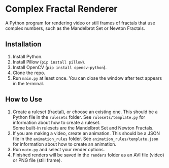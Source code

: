 # Complex Fractal Renderer

A Python program for rendering video or still frames of fractals that use complex numbers, such as the Mandelbrot Set or Newton Fractals. 

## Installation
1. Install Python.
2. Install Pillow (`pip install pillow`).
3. Install OpenCV (`pip install opencv-python`).
4. Clone the repo.
5. Run `main.py` at least once. You can close the window after text appears in the terminal.

## How to Use
1. Create a ruleset (fractal), or choose an existing one. This should be a Python file in the `rulesets` folder. See `rulesets/template.py` for information about how to create a ruleset.\
   Some built-in rulesets are the Mandelbrot Set and Newton Fractals. 
2. If you are making a video, create an animation. This should be a JSON file in the `animation_rules` folder. See `animation_rules/template.json` for information about how to create an animation.
3. Run `main.py` and select your render options.
4. Finished renders will be saved in the `renders` folder as an AVI file (video) or PNG file (still frame).
